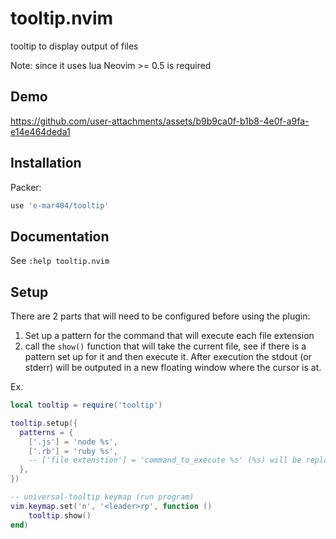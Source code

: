 # tooltip.nvim

tooltip to display output of files

Note: since it uses lua Neovim >= 0.5 is required

## Demo
https://github.com/user-attachments/assets/b9b9ca0f-b1b8-4e0f-a9fa-e14e464deda1


## Installation

Packer:

``` lua
use 'e-mar404/tooltip'
```

## Documentation

See `:help tooltip.nvim`

## Setup

There are 2 parts that will need to be configured before using the plugin:
1. Set up a pattern for the command that will execute each file extension
2. call the `show()` function that will take the current file, see if there is a pattern set up for it and then execute it. After execution the stdout (or stderr) will be outputed in a new floating window where the cursor is at.

Ex. 
``` lua
local tooltip = require('tooltip')

tooltip.setup({
  patterns = {
    ['.js'] = 'node %s',
    ['.rb'] = 'ruby %s',
    -- ['file extenstion'] = 'command_to_execute %s' (%s) will be replaced by the file path
  },
})

-- universal-tooltip keymap (run program)
vim.keymap.set('n', '<leader>rp', function ()
    tooltip.show()
end)
```
